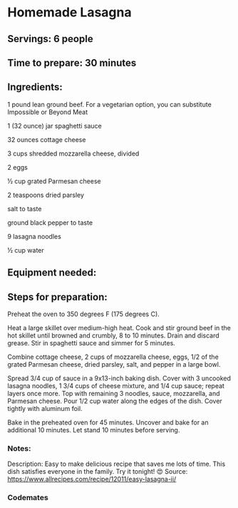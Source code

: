 # Homemade Lasagna

## Servings: 6 people

## Time to prepare: 30 minutes

## Ingredients:
1 pound lean ground beef. For a vegetarian option, you can substitute Impossible or Beyond Meat

1 (32 ounce) jar spaghetti sauce

32 ounces cottage cheese

3 cups shredded mozzarella cheese, divided

2 eggs

½ cup grated Parmesan cheese

2 teaspoons dried parsley

salt to taste

ground black pepper to taste

9 lasagna noodles

½ cup water

## Equipment needed:


## Steps for preparation:
Preheat the oven to 350 degrees F (175 degrees C).

Heat a large skillet over medium-high heat. Cook and stir ground beef in the hot skillet until browned and crumbly, 8 to 10 minutes. Drain and discard grease. Stir in spaghetti sauce and simmer for 5 minutes.

Combine cottage cheese, 2 cups of mozzarella cheese, eggs, 1/2 of the grated Parmesan cheese, dried parsley, salt, and pepper in a large bowl.

Spread 3/4 cup of sauce in a 9x13-inch baking dish. Cover with 3 uncooked lasagna noodles, 1 3/4 cups of cheese mixture, and 1/4 cup sauce; repeat layers once more. Top with remaining 3 noodles, sauce, mozzarella, and Parmesan cheese. Pour 1/2 cup water along the edges of the dish. Cover tightly with aluminum foil.

Bake in the preheated oven for 45 minutes. Uncover and bake for an additional 10 minutes. Let stand 10 minutes before serving.


### Notes:
Description: Easy to make delicious recipe that saves me lots of time. This dish satisfies everyone in the family. Try it tonight! 😍 
Source: https://www.allrecipes.com/recipe/12011/easy-lasagna-ii/

### Codemates #
